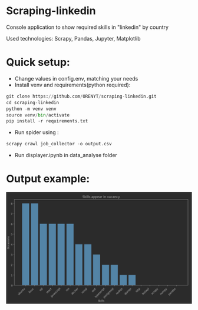 # Scraping-linkedin
Console application to show required skills in "linkedin" by country

Used technologies: Scrapy, Pandas, Jupyter, Matplotlib
# Quick setup:
- Change values in config.env, matching your needs
- Install venv and requirements(python required):
```python
git clone https://github.com/ORENYT/scraping-linkedin.git
cd scraping-linkedin
python -m venv venv
source venv/bin/activate
pip install -r requirements.txt
```
- Run spider using :
```python
scrapy crawl job_collector -o output.csv
```
- Run displayer.ipynb in data_analyse folder
# Output example:
![example.png](example.png)

